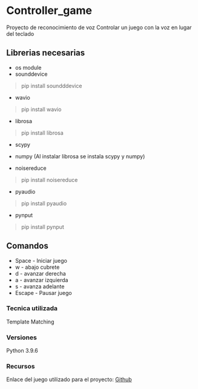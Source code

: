 # Controller_game
Proyecto de reconocimiento de voz
Controlar un juego con la voz en lugar del teclado

## Librerias necesarias

* os module 
* sounddevice
> pip install soundddevice

* wavio
> pip install wavio

* librosa
> pip install librosa

* scypy
* numpy
(Al instalar librosa se instala scypy y numpy)

* noisereduce
> pip install noisereduce

* pyaudio
> pip install pyaudio 

* pynput
> pip install pynput

## Comandos

* Space - Iniciar juego
* w - abajo cubrete
* d - avanzar derecha
* a - avanzar izquierda
* s - avanza adelante
* Escape - Pausar juego


### Tecnica utilizada
Template Matching

### Versiones
Python 3.9.6

### Recursos
Enlace del juego utilizado para el proyecto:
[Github](https://github.com/faqcjs/simon-dice-tkinter)

